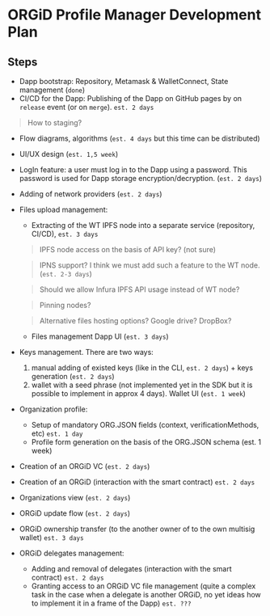 # ORGiD Profile Manager Development Plan

## Steps

- Dapp bootstrap: Repository, Metamask & WalletConnect, State management (`done`)
- CI/CD for the Dapp: Publishing of the Dapp on GitHub pages by on `release` event (or on `merge`). `est. 2 days`

> How to staging?

- Flow diagrams, algorithms (`est. 4 days` but this time can be distributed)
- UI/UX design (`est. 1,5 week`)
- LogIn feature: a user must log in to the Dapp using a password. This password is used for Dapp storage encryption/decryption. (`est. 2 days`)
- Adding of network providers (`est. 2 days`)
- Files upload management:
  - Extracting of the WT IPFS node into a separate service (repository, CI/CD), `est. 3 days`

  > IPFS node access on the basis of API key? (not sure)

  > IPNS support? I think we must add such a feature to the WT node. (`est. 2-3 days`)

  > Should we allow Infura IPFS API usage instead of WT node?

  > Pinning nodes?

  > Alternative files hosting options? Google drive? DropBox?

  - Files management Dapp UI (`est. 3 days`)
- Keys management. There are two ways:
  1) manual adding of existed keys (like in the CLI, `est. 2 days`) + keys generation (`est. 2 days`)
  2) wallet with a seed phrase (not implemented yet in the SDK but it is possible to implement in approx 4 days). Wallet UI (`est. 1 week`)
- Organization profile:
  - Setup of mandatory ORG.JSON fields (context, verificationMethods, etc) `est. 1 day`
  - Profile form generation on the basis of the ORG.JSON schema (est. 1 week)
- Creation of an ORGiD VC (`est. 2 days`)
- Creation of an ORGiD (interaction with the smart contract) `est. 2 days`
- Organizations view (`est. 2 days`)
- ORGiD update flow (`est. 2 days`)
- ORGiD ownership transfer (to the another owner of to the own multisig wallet) `est. 3 days`
- ORGiD delegates management:
  - Adding and removal of delegates (interaction with the smart contract) `est. 2 days`
  - Granting access to an ORGiD VC file management (quite a complex task in the case when a delegate is another ORGiD, no yet ideas how to implement it in a frame of the Dapp) `est. ???`
